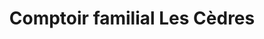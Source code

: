 ---
title: "Comptoir familial Les Cèdres"
url: /les-cedres/comptoir-familial-les-cedres/
shop: Kleidung
---
